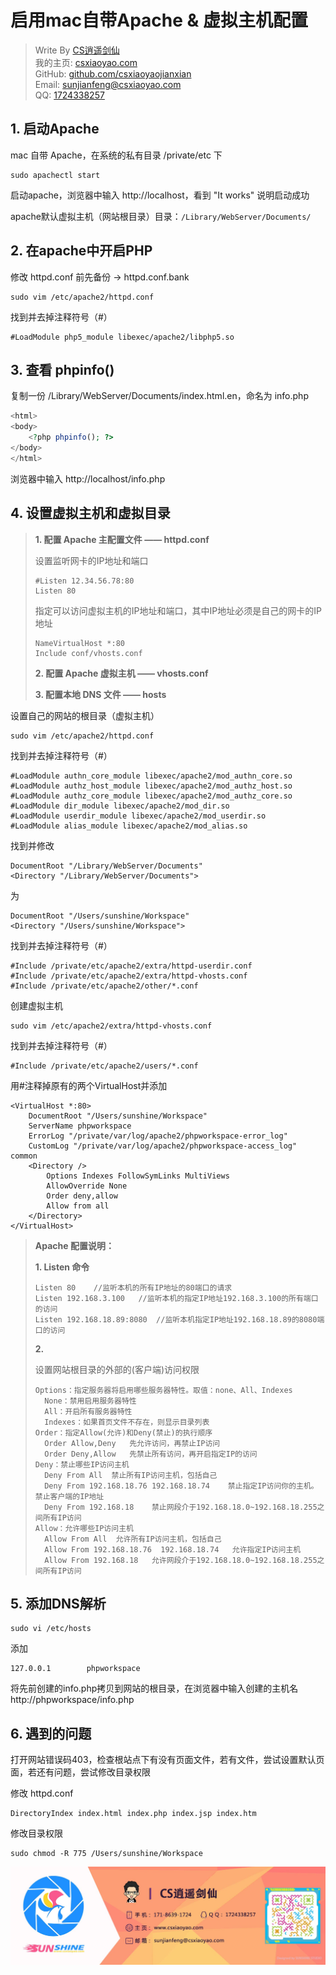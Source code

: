 # 启用mac自带Apache & 虚拟主机配置
> Write By [CS逍遥剑仙](http://home.ustc.edu.cn/~cssjf/)   
> 我的主页: [csxiaoyao.com](https://csxiaoyao.com)   
> GitHub: [github.com/csxiaoyaojianxian](https://github.com/csxiaoyaojianxian)   
> Email: [sunjianfeng@csxiaoyao.com](mailto:sunjianfeng@csxiaoyao.com)  
> QQ: [1724338257](http://wpa.qq.com/msgrd?uin=1724338257&site=qq&menu=yes)

## 1. 启动Apache

mac 自带 Apache，在系统的私有目录 /private/etc 下

```Shell
sudo apachectl start
```

启动apache，浏览器中输入 http://localhost，看到 "It works" 说明启动成功

apache默认虚拟主机（网站根目录）目录：`/Library/WebServer/Documents/`

## 2. 在apache中开启PHP

修改 httpd.conf 前先备份 -> httpd.conf.bank

```Shell
sudo vim /etc/apache2/httpd.conf
```

找到并去掉注释符号（#）

```
#LoadModule php5_module libexec/apache2/libphp5.so
```

## 3. 查看 phpinfo()

复制一份 /Library/WebServer/Documents/index.html.en，命名为 info.php

```Php
<html>  
<body>
	<?php phpinfo(); ?>
</body>
</html>
```

浏览器中输入 http://localhost/info.php

## 4. 设置虚拟主机和虚拟目录

> **1. 配置 Apache 主配置文件 —— httpd.conf**
>
> 设置监听网卡的IP地址和端口
>
> ```
> #Listen 12.34.56.78:80
> Listen 80
> ```
>
> 指定可以访问虚拟主机的IP地址和端口，其中IP地址必须是自己的网卡的IP地址
>
> ```
> NameVirtualHost *:80
> Include conf/vhosts.conf
> ```
>
> **2. 配置 Apache 虚拟主机 —— vhosts.conf**
>
> **3. 配置本地 DNS 文件 —— hosts**



设置自己的网站的根目录（虚拟主机）

```Shell
sudo vim /etc/apache2/httpd.conf
```

找到并去掉注释符号（#）

```
#LoadModule authn_core_module libexec/apache2/mod_authn_core.so
#LoadModule authz_host_module libexec/apache2/mod_authz_host.so
#LoadModule authz_core_module libexec/apache2/mod_authz_core.so
#LoadModule dir_module libexec/apache2/mod_dir.so
#LoadModule userdir_module libexec/apache2/mod_userdir.so
#LoadModule alias_module libexec/apache2/mod_alias.so
```

找到并修改

```
DocumentRoot "/Library/WebServer/Documents"
<Directory "/Library/WebServer/Documents">
```

为

```
DocumentRoot "/Users/sunshine/Workspace"
<Directory "/Users/sunshine/Workspace">
```

找到并去掉注释符号（#）

```
#Include /private/etc/apache2/extra/httpd-userdir.conf
#Include /private/etc/apache2/extra/httpd-vhosts.conf
#Include /private/etc/apache2/other/*.conf
```

创建虚拟主机

```Shell
sudo vim /etc/apache2/extra/httpd-vhosts.conf
```

找到并去掉注释符号（#）

```
#Include /private/etc/apache2/users/*.conf
```

用#注释掉原有的两个VirtualHost并添加

```
<VirtualHost *:80>
	DocumentRoot "/Users/sunshine/Workspace"
	ServerName phpworkspace
	ErrorLog "/private/var/log/apache2/phpworkspace-error_log"
	CustomLog "/private/var/log/apache2/phpworkspace-access_log" common
	<Directory />
		Options Indexes FollowSymLinks MultiViews
		AllowOverride None
		Order deny,allow
		Allow from all
	</Directory>
</VirtualHost>
```

> **Apache 配置说明：**
>
> **1. Listen 命令**
>
> ```
> Listen 80    //监听本机的所有IP地址的80端口的请求
> Listen 192.168.3.100   //监听本机的指定IP地址192.168.3.100的所有端口的访问
> Listen 192.168.18.89:8080  //监听本机指定IP地址192.168.18.89的8080端口的访问
> ```
>
> **2. <Directory></Directory>**
>
> 设置网站根目录的外部的(客户端)访问权限
>
> ```
> Options：指定服务器将启用哪些服务器特性。取值：none、All、Indexes
> 	None：禁用启用服务器特性
> 	All：开启所有服务器特性
> 	Indexes：如果首页文件不存在，则显示目录列表
> Order：指定Allow(允许)和Deny(禁止)的执行顺序
> 	Order Allow,Deny   先允许访问，再禁止IP访问
> 	Order Deny,Allow   先禁止所有访问，再开启指定IP的访问
> Deny：禁止哪些IP访问主机
> 	Deny From All  禁止所有IP访问主机，包括自己
> 	Deny From 192.168.18.76 192.168.18.74    禁止指定IP访问你的主机。禁止客户端的IP地址
> 	Deny From 192.168.18    禁止网段介于192.168.18.0~192.168.18.255之间所有IP访问
> Allow：允许哪些IP访问主机
> 	Allow From All  允许所有IP访问主机，包括自己
> 	Allow From 192.168.18.76  192.168.18.74   允许指定IP访问主机
> 	Allow From 192.168.18   允许网段介于192.168.18.0~192.168.18.255之间所有IP访问
> ```

## 5. 添加DNS解析

```Shell
sudo vi /etc/hosts
```

添加

```
127.0.0.1        phpworkspace
```

将先前创建的info.php拷贝到网站的根目录，在浏览器中输入创建的主机名 http://phpworkspace/info.php

## 6. 遇到的问题

打开网站错误码403，检查根站点下有没有页面文件，若有文件，尝试设置默认页面，若还有问题，尝试修改目录权限

修改 httpd.conf

```
DirectoryIndex index.html index.php index.jsp index.htm
```

修改目录权限

```shell
sudo chmod -R 775 /Users/sunshine/Workspace
```

![sign](https://raw.githubusercontent.com/csxiaoyaojianxian/ImageHosting/master/img/sign.jpg)
